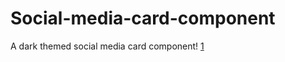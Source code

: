 # Social-media-card-component
A dark themed social media card component!
[1](https://user-images.githubusercontent.com/83334761/131309640-0f17d362-b922-48b2-8794-0d4898f2b289.JPG)

